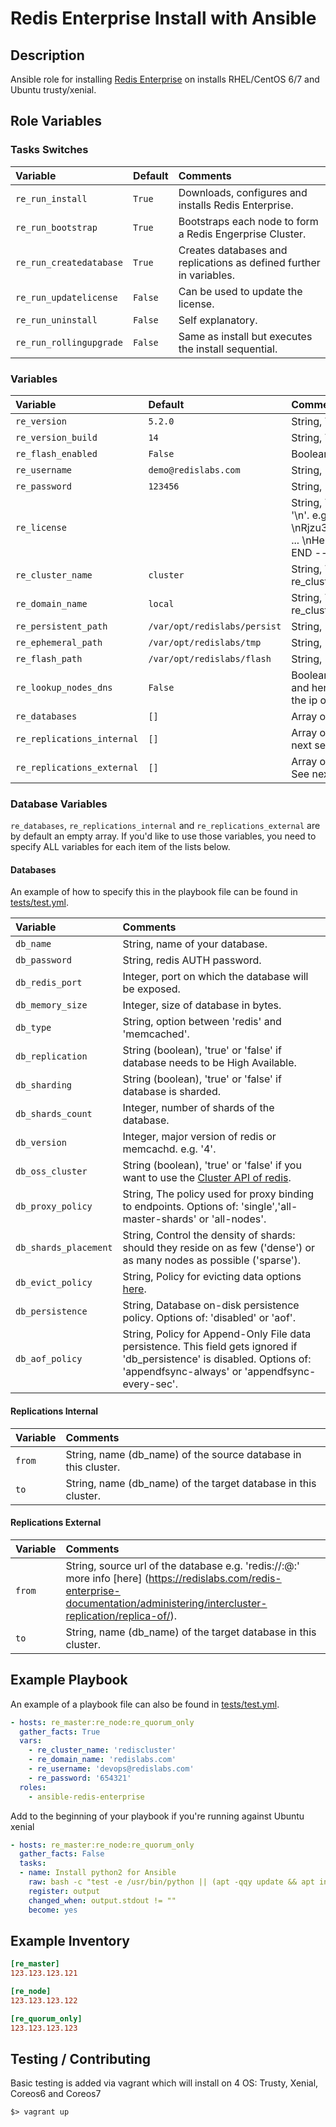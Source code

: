 # Redis Enterprise Install with Ansible

## Description
Ansible role for installing [Redis Enterprise](https://redislabs.com/redis-enterprise/) on installs RHEL/CentOS 6/7 and Ubuntu trusty/xenial.


## Role Variables

### Tasks Switches
| Variable             | Default     | Comments                                   |
| :---                 | :---        | :---                                              |
| ```re_run_install```| ```True```| Downloads, configures and installs Redis Enterprise. |
| ```re_run_bootstrap```| ```True```| Bootstraps each node to form a Redis Engerprise Cluster. |
| ```re_run_createdatabase```| ```True```| Creates databases and replications as defined further in variables. |
| ```re_run_updatelicense```| ```False```| Can be used to update the license. |
| ```re_run_uninstall```| ```False```| Self explanatory. |
| ```re_run_rollingupgrade```| ```False```| Same as install but executes the install sequential. |

### Variables
| Variable             | Default     | Comments                                   |
| :---                 | :---        | :---                                              |
| ```re_version```| ```5.2.0```| String, The current version of Redis Enterprise. |
| ```re_version_build```| ```14```| String, The current build of the version of Redis Enterprise. |
| ```re_flash_enabled```| ```False```| Boolean, True if this install is for [Redis on Flash](https://redislabs.com/redis-enterprise-documentation/concepts-architecture/memory-architecture/redis-flash/). |
| ```re_username```| ```demo@redislabs.com```| String, Username for UI and Rest api. |
| ```re_password```| ```123456```| String, Password for UI and Rest api. |
| ```re_license```| ``` ```| String, Your Redis Enterprise License in one line.  New lines should be replaced by '\n'. e.g. '----- LICENSE START -----\nRjzu3RXs96HG1h43kW7a4kQAJX/HiHFnWoYPPK5Qi5AytSbakd+YfLEhFamX\n ... \nHe9ol8UJbv0mFGIHEzkGhcbpciiEszrLr+hYJdhA+Q==\n----- LICENSE END -----' |
| ```re_cluster_name```| ```cluster```| String, The cluster name of your FQDN of this cluster.  The FQDN will be '{{ re_cluster_name }} . {{ re_domain_name }}'. |
| ```re_domain_name```| ```local```| String, The domain name of your FQDN of this cluster.  The FQDN will be '{{ re_cluster_name }} . {{ re_domain_name }}'. |
| ```re_persistent_path```| ```/var/opt/redislabs/persist```| String, Location for [Persistent storage](https://redislabs.com/redis-enterprise-documentation/administering/designing-production/persistent-ephemeral-storage/). |
| ```re_ephemeral_path```| ```/var/opt/redislabs/tmp```| String, Location for [Ephemeral storage](https://redislabs.com/redis-enterprise-documentation/administering/designing-production/persistent-ephemeral-storage/). |
| ```re_flash_path```| ```/var/opt/redislabs/flash```| String, Location for [Flash storage](https://redislabs.com/redis-enterprise-documentation/concepts-architecture/memory-architecture/redis-flash/). |
| ```re_lookup_nodes_dns```| ```False```| Boolean, This flag can be used when ansible is not ran from a single orchestrator and hence on each targeted machine.  In this case nodes can join by looking up the ip of the master via DNS after master has bootstrapped. |
| ```re_databases```| ```[]```| Array of databases that will be created.  Default empty list. See next section. |
| ```re_replications_internal```| ```[]```| Array of internal [database replications](https://redislabs.com/redis-enterprise-documentation/administering/intercluster-replication/replica-of/) that will be created.  Default empty list. See next section. |
| ```re_replications_external```| ```[]```| Array of external [database replications](https://redislabs.com/redis-enterprise-documentation/administering/intercluster-replication/replica-of/) that will be created.  Default empty list. See next section. |

### Database Variables
```re_databases```, ```re_replications_internal``` and ```re_replications_external``` are by default an empty array.  If you'd like to use those variables, you need to specify ALL variables for each item of the lists below.
#### Databases
An example of how to specify this in the playbook file can be found in [tests/test.yml](tests/test.yml).

| Variable             | Comments                                   |
| :---                 | :---                                       |
| ```db_name```| String, name of your database. |
| ```db_password```| String, redis AUTH password. |
| ```db_redis_port```| Integer, port on which the database will be exposed. |
| ```db_memory_size```| Integer, size of database in bytes. |
| ```db_type```| String, option between 'redis' and 'memcached'. |
| ```db_replication```| String (boolean), 'true' or 'false' if database needs to be High Available. |
| ```db_sharding```| String (boolean), 'true' or 'false' if database is sharded. |
| ```db_shards_count```| Integer, number of shards of the database. |
| ```db_version```| Integer, major version of redis or memcachd. e.g. '4'. |
| ```db_oss_cluster```| String (boolean), 'true' or 'false' if you want to use the [Cluster API of redis](https://redis.io/topics/cluster-spec).|
| ```db_proxy_policy```| String, The policy used for proxy binding to endpoints. Options of: 'single','all-master-shards' or 'all-nodes'. |
| ```db_shards_placement```| String, Control the density of shards: should they reside on as few ('dense') or as many nodes as possible ('sparse'). |
| ```db_evict_policy```| String, Policy for evicting data options [here](https://redislabs.com/redis-enterprise-documentation/administering/database-operations/eviction-policy/). |
| ```db_persistence```| String, Database on-disk persistence policy. Options of: 'disabled' or 'aof'.|
| ```db_aof_policy```| String, Policy for Append-Only File data persistence. This field gets ignored if 'db_persistence' is disabled. Options of: 'appendfsync-always' or 'appendfsync-every-sec'.|

#### Replications Internal
| Variable             | Comments                                   |
| :---                 | :---                                       |
| ```from```| String, name (db_name) of the source database in this cluster. |
| ```to```| String, name (db_name) of the target database in this cluster. |

#### Replications External
| Variable             | Comments                                   |
| :---                 | :---                                       |
| ```from```| String, source url of the database e.g. 'redis://<user>:<auth>@<endpoint>:<port>' more info [here] (https://redislabs.com/redis-enterprise-documentation/administering/intercluster-replication/replica-of/). |
| ```to```| String, name (db_name) of the target database in this cluster. |

## Example Playbook
An example of a playbook file can also be found in [tests/test.yml](tests/test.yml).

```yaml
- hosts: re_master:re_node:re_quorum_only
  gather_facts: True
  vars:
    - re_cluster_name: 'rediscluster'
    - re_domain_name: 'redislabs.com'
    - re_username: 'devops@redislabs.com'
    - re_password: '654321'
  roles:
    - ansible-redis-enterprise
```
Add to the beginning of your playbook if you're running against Ubuntu xenial
```yaml
- hosts: re_master:re_node:re_quorum_only
  gather_facts: False
  tasks:
  - name: Install python2 for Ansible
    raw: bash -c "test -e /usr/bin/python || (apt -qqy update && apt install -qqy python-minimal python-simplejson)"
    register: output
    changed_when: output.stdout != ""
    become: yes
```

## Example Inventory
```ini
[re_master]
123.123.123.121

[re_node]
123.123.123.122

[re_quorum_only]
123.123.123.123
```

## Testing / Contributing
Basic testing is added via vagrant which will install on 4 OS: Trusty, Xenial, Coreos6 and Coreos7
```
$> vagrant up
```
